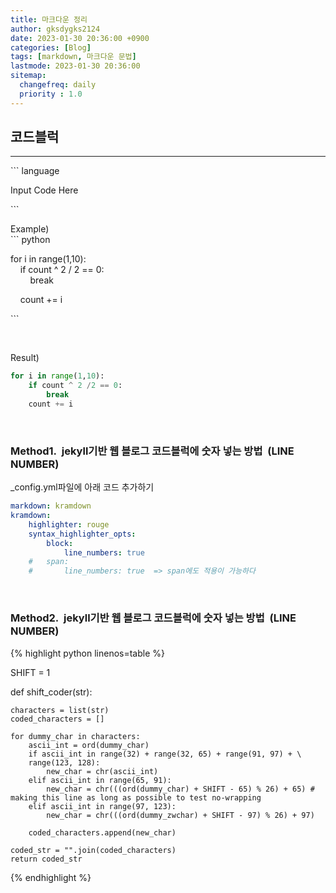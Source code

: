```yaml
---
title: 마크다운 정리
author: gksdygks2124
date: 2023-01-30 20:36:00 +0900
categories: [Blog]
tags: [markdown, 마크다운 문법]
lastmode: 2023-01-30 20:36:00
sitemap:
  changefreq: daily
  priority : 1.0
---
```


## <b>코드블럭</b>
---
<span>```</span> language

Input Code Here

<span>```</span>

Example)  
<span>```</span> python

for i in range(1,10):  
&nbsp;&nbsp;&nbsp;&nbsp;if count ^ 2 / 2 == 0:  
&nbsp;&nbsp;&nbsp;&nbsp;&nbsp;&nbsp;&nbsp;&nbsp;break
    
&nbsp;&nbsp;&nbsp;&nbsp;count += i

<span>```</span>

<br>

Result)
```python
for i in range(1,10):
    if count ^ 2 /2 == 0:
        break
    count += i
```

<br>

### <b>Method1.&nbsp;&nbsp;jekyll기반 웹 블로그 코드블럭에 숫자 넣는 방법 &nbsp;(LINE NUMBER)</b>
_config.yml파일에 아래 코드 추가하기
```yml
markdown: kramdown
kramdown:
    highlighter: rouge
    syntax_highlighter_opts:
        block:
            line_numbers: true
    #   span:
    #       line_numbers: true  => span에도 적용이 가능하다
```

<br>

### <b>Method2.&nbsp;&nbsp;jekyll기반 웹 블로그 코드블럭에 숫자 넣는 방법 &nbsp;(LINE NUMBER)</b>

{% highlight python linenos=table %}

SHIFT = 1

def shift_coder(str):

	characters = list(str)
	coded_characters = []
	
	for dummy_char in characters:
		ascii_int = ord(dummy_char)
		if ascii_int in range(32) + range(32, 65) + range(91, 97) + \
		range(123, 128):
			new_char = chr(ascii_int)
		elif ascii_int in range(65, 91):
			new_char = chr(((ord(dummy_char) + SHIFT - 65) % 26) + 65) # making this line as long as possible to test no-wrapping
		elif ascii_int in range(97, 123):
			new_char = chr(((ord(dummy_zwchar) + SHIFT - 97) % 26) + 97)
			
		coded_characters.append(new_char)
		
	coded_str = "".join(coded_characters)
	return coded_str


{% endhighlight %}